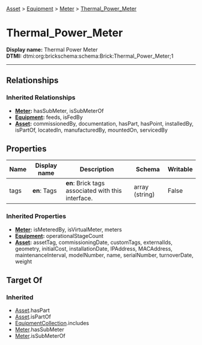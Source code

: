 [Asset](../../Asset.md) > [Equipment](../Equipment.md) > [Meter](Meter.md) > [Thermal_Power_Meter](#)
# Thermal_Power_Meter

**Display name:** Thermal Power Meter<br />
**DTMI:** dtmi:org:brickschema:schema:Brick:Thermal_Power_Meter;1

---
## Relationships
### Inherited Relationships
* **[Meter](Meter.md):** hasSubMeter, isSubMeterOf
* **[Equipment](../Equipment.md):** feeds, isFedBy
* **[Asset](../../Asset.md):** commissionedBy, documentation, hasPart, hasPoint, installedBy, isPartOf, locatedIn, manufacturedBy, mountedOn, servicedBy
## Properties
|Name|Display name|Description|Schema|Writable|
|-|-|-|-|-|
|tags|**en**: Tags|**en**: Brick tags associated with this interface.|array (string)|False|
### Inherited Properties
* **[Meter](Meter.md):** isMeteredBy, isVirtualMeter, meters
* **[Equipment](../Equipment.md):** operationalStageCount
* **[Asset](../../Asset.md):** assetTag, commissioningDate, customTags, externalIds, geometry, initialCost, installationDate, IPAddress, MACAddress, maintenanceInterval, modelNumber, name, serialNumber, turnoverDate, weight
## Target Of
### Inherited
* [Asset](../../Asset.md).hasPart
* [Asset](../../Asset.md).isPartOf
* [EquipmentCollection](../../../Collection/AssetCollection/EquipmentCollection/EquipmentCollection.md).includes
* [Meter](Meter.md).hasSubMeter
* [Meter](Meter.md).isSubMeterOf
